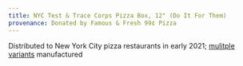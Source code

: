 ```yaml
---
title: NYC Test & Trace Corps Pizza Box, 12" (Do It For Them)
provenance: Donated by Famous & Fresh 99¢ Pizza
---
```

Distributed to New York City pizza restaurants in early 2021; [mulitple variants](http://theglorifiedtomato.com/2021/03/12/pandemic-pizza-box/) manufactured
